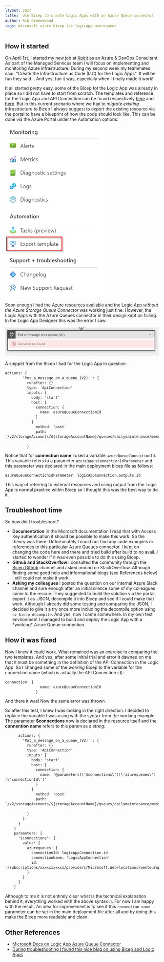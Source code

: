 ```yaml
---
layout: post
title:  Use Bicep to create Logic Apps with an Azure Queue connector
author: Rik Groenewoud
tags: microsoft azure bicep iac logicapp azurequeue
---
```



## How it started 
On April 1st, I started my new job at [Xpirit](https://www.xpirit.com) as an Azure & DevOps Consultant. As part of the Managed Services team I will focus on implementing and monitoring Azure infrastructure. 
During my second week my teammates said: "Create the Infrastructure as Code (IaC) for the Logic Apps". It will be fun they said...
And yes, fun it was, especially when I finally made it work! 

It all started pretty easy, some of the Bicep fot the Logic App was already in place so I did not have to start from scratch. The templates and reference for the Logic App and API Connection can be found respectively [here](https://docs.microsoft.com/en-us/azure/templates/microsoft.logic/workflows?tabs=bicep) and [here](https://docs.microsoft.com/en-us/azure/templates/microsoft.web/connections?tabs=bicep). But in this current scenario where we had to *migrate existing* infrastructure to Bicep I always suggest to export the existing resource via the portal to have a blueprint of how the code should look like. This can be done via the Azure Portal under the Automation options:

![Portal](/images/blog-1.2.png)

Soon enough I had the Azure resources available and the Logic App *without the Azure Storage Queue Connector* was working just fine. However, the Logic Apps with the Azure Queues connector in their design kept on failing. In the Logic App Designer this was the error I saw: 

![Error](/images/blog-1.1.png)

A snippet from the Bicep I had for the Logic App in question: 

```bicep
actions: {
        'Put_a_message_on_a_queue_(V2)' : {
          runafter: {}
          type: 'ApiConnection'
          inputs: {
            body: 'start'
            host: {
              connection: {
                name: azureQueueConnectionId
              }
            }
              method: 'post'
              path: '/v2/storageAccounts/${storageAccountName}/queues/dailymaintenance/messages'
            
          }
```

Notice that for **connection name** I used a variable <code>azureQueueConnectionId</code>. This variable refers to a parameter <code>azureQueueConnectionIdParameter</code> and this parameter was declared in the main deployment bicep file as follows: 
```
azureQueueConnectionIdParameter: logicAppConnection.outputs.id 
```
This way of referring to external resources and using output from the Logic App is normal practice within Bicep so I thought this was the best way to do it.

## Troubleshoot time
So how did I troubleshoot?

<ul>
  <li><strong>Documentation</strong> In the Microsoft documentation I read that with Access Key authentication it should be possible to make this work. So the theory was there. Unfortunately I could not find any code examples or references to this particular Azure Queues connector. I kept on changing the code here and there and tried build after build to no avail. I started to wonder if it was even possible to do this using Bicep. 
  </li>
  <li><strong>Github and StackOverflow</strong> I consulted the community through the <a href="https://github.com/Azure/bicep" target="_blank">Bicep Github</a> channel and asked around on StackOverflow. Although finding some good help and informational blogs (see References below) I still could not make it work.
  </li>
  <li><strong>Asking my colleagues</strong> I posted the question on our internal Azure Slack channel and sure enough after an initial silence some of my colleagues came to the rescue. They suggested to build the solution via the portal, export it as .JSON, decompile it into Bicep and see if I could make that work. 
  Although I already did some testing and comparing the JSON, I decided to give it a try once more including the decompile option using <code>az bicep decompile</code>.
  And yes, now I came somewhere. In my own test environment I managed to build and deploy the Logic App with a *working* Azure Queue connection. 
  </li>
</ul>

## How it was fixed
Now I knew it could work. What remained was an exercise in comparing the two templates. And yes, after some initial trial and error it dawned on me that it must be something in the definition of the API Connection in the Logic App. So I changed some of the *working* Bicep to the variable for the connection name (which is actually the API Connection id): 

```bicep
connection: {
                name: azureQueueConnectionId
              }
```

And there it was! Now the same error was thrown.

So after this test, I knew I was looking in the right direction. I decided to replace the variable I was using with the syntax from the working example.  
The parameter **$connections**  now is declared in the resource itself and the **connention name** refers to this param as a *string*:

```
      actions: {
        'Put_a_message_on_a_queue_(V2)' : {
          runafter: {}
          type: 'ApiConnection'
          inputs: {
            body: 'start'
            host: {
              connection: {
                name: '@parameters(\'$connections\')[\'azurequeues\'][\'connectionId\']'
              }
            }
              method: 'post'
              path: '/v2/storageAccounts/${storageAccountName}/queues/dailymaintenance/messages'
            
          }
        }
      }
    }
    parameters: {
      '$connections': {
        value: {
          azurequeues: {
            connectionId: logicAppConnection.id
            connectionName: 'LogicAppConnection'
            id: '/subscriptions/xxxxxxxxxxx/providers/Microsoft.Web/locations/westeurope/managedApis/azurequeues'
          }
        }
      }
    }

```
Although to me it is not entirely clear what is the technical explanation behind it, everything worked with the above syntax :). For now I am happy with the result. An idea for improvement is to see if this <code>connection name</code> parameter can be set in the main deployment file after all and by doing this make the Bicep more readable and clean.
## Other References
- [Microsoft Docs on Logic App Azure Queue Connector](https://docs.microsoft.com/en-us/connectors/azurequeues/)
- [During troubleshooting I found this nice blog on using Bicep and Logic Apps](https://checinski.cloud/azure-logic-app-blob-storage-connection-bicep/>)

